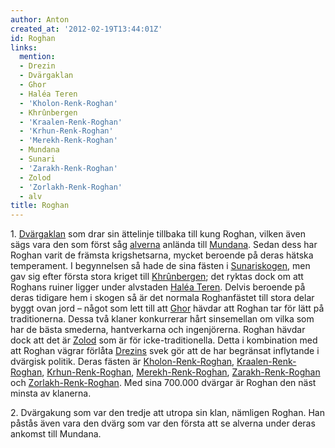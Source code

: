 ```yaml
---
author: Anton
created_at: '2012-02-19T13:44:01Z'
id: Roghan
links:
  mention:
  - Drezin
  - Dvärgaklan
  - Ghor
  - Haléa Teren
  - 'Kholon-Renk-Roghan'
  - Khrûnbergen
  - 'Kraalen-Renk-Roghan'
  - 'Krhun-Renk-Roghan'
  - 'Merekh-Renk-Roghan'
  - Mundana
  - Sunari
  - 'Zarakh-Renk-Roghan'
  - Zolod
  - 'Zorlakh-Renk-Roghan'
  - alv
title: Roghan
---
```


1\. [Dvärgaklan] som drar sin ättelinje tillbaka till kung Roghan, vilken även sägs vara den som
först såg [alverna] anlända till [Mundana]. Sedan dess har Roghan varit de främsta krigshetsarna,
mycket beroende på deras hätska temperament. I begynnelsen så hade de sina fästen i [Sunariskogen],
men gav sig efter första stora kriget till [Khrûnbergen]; det ryktas dock om att Roghans ruiner
ligger under alvstaden [Haléa Teren]. Delvis beroende på deras tidigare hem i skogen så är det
normala Roghanfästet till stora delar byggt ovan jord – något som lett till att [Ghor] hävdar att
Roghan tar för lätt på traditionerna. Dessa två klaner konkurrerar hårt sinsemellan om vilka som har
de bästa smederna, hantverkarna och ingenjörerna. Roghan hävdar dock att det är [Zolod] som är för
icke-traditionella. Detta i kombination med att Roghan vägrar förlåta [Drezins] svek gör att de har
begränsat inflytande i dvärgisk politik. Deras fästen är [Kholon-Renk-Roghan],
[Kraalen-Renk-Roghan], [Krhun-Renk-Roghan], [Merekh-Renk-Roghan], [Zarakh-Renk-Roghan] och
[Zorlakh-Renk-Roghan]. Med sina 700.000 dvärgar är Roghan den näst minsta av klanerna.

2\. Dvärgakung som var den tredje att utropa sin klan, nämligen Roghan. Han påstås även vara den
dvärg som var den första att se alverna under deras ankomst till Mundana.

  [Dvärgaklan]: Dvärgaklan
  [alverna]: alv
  [Mundana]: Mundana
  [Sunariskogen]: Sunari
  [Khrûnbergen]: Khrûnbergen
  [Haléa Teren]: Haléa_Teren
  [Ghor]: Ghor
  [Zolod]: Zolod
  [Drezins]: Drezin
  [Kholon-Renk-Roghan]: Kholon-Renk-Roghan
  [Kraalen-Renk-Roghan]: Kraalen-Renk-Roghan
  [Krhun-Renk-Roghan]: Krhun-Renk-Roghan
  [Merekh-Renk-Roghan]: Merekh-Renk-Roghan
  [Zarakh-Renk-Roghan]: Zarakh-Renk-Roghan
  [Zorlakh-Renk-Roghan]: Zorlakh-Renk-Roghan
